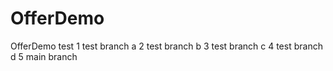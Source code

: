 # OfferDemo
OfferDemo test
1 test  branch a
2 test  branch b
3 test  branch c
4 test  branch d
5 main  branch 
